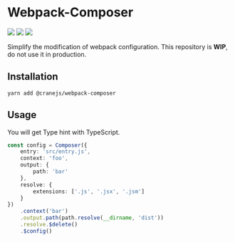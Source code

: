 # Webpack-Composer

[![](https://img.shields.io/npm/v/@cranejs/webpack-composer)](https://www.npmjs.com/package/@cranejs/webpack-composer")
[![](https://travis-ci.com/joe223/webpack-composer.svg?branch=master&status=errored)](https://travis-ci.com/github/joe223/webpack-composer)
[![](https://img.shields.io/coveralls/github/joe223/webpack-composer/master)](https://coveralls.io/github/joe223/webpack-composer?branch=master)

Simplify the modification of webpack configuration. This repository is **WIP**, do not use it in production.

## Installation

```shell
yarn add @cranejs/webpack-composer
```
## Usage

You will get Type hint with TypeScript.

```typescript
const config = Composer({
    entry: 'src/entry.js',
    context: 'foo',
    output: {
        path: 'bar'
    },
    resolve: {
        extensions: ['.js', '.jsx', '.jsm']
    }
})
    .context('bar')
    .output.path(path.resolve(__dirname, 'dist'))
    .resolve.$delete()
    .$config()
```
